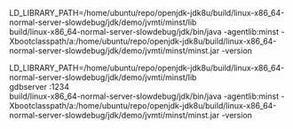 LD_LIBRARY_PATH=/home/ubuntu/repo/openjdk-jdk8u/build/linux-x86_64-normal-server-slowdebug/jdk/demo/jvmti/minst/lib \
build/linux-x86_64-normal-server-slowdebug/jdk/bin/java -agentlib:minst -Xbootclasspath/a:/home/ubuntu/repo/openjdk-jdk8u/build/linux-x86_64-normal-server-slowdebug/jdk/demo/jvmti/minst/minst.jar -version

LD_LIBRARY_PATH=/home/ubuntu/repo/openjdk-jdk8u/build/linux-x86_64-normal-server-slowdebug/jdk/demo/jvmti/minst/lib \
gdbserver :1234 \
build/linux-x86_64-normal-server-slowdebug/jdk/bin/java -agentlib:minst -Xbootclasspath/a:/home/ubuntu/repo/openjdk-jdk8u/build/linux-x86_64-normal-server-slowdebug/jdk/demo/jvmti/minst/minst.jar -version